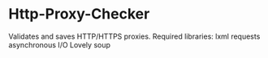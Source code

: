 # Http-Proxy-Checker
 Validates and saves HTTP/HTTPS proxies.
Required libraries:
lxml
requests
asynchronous I/O
Lovely soup
